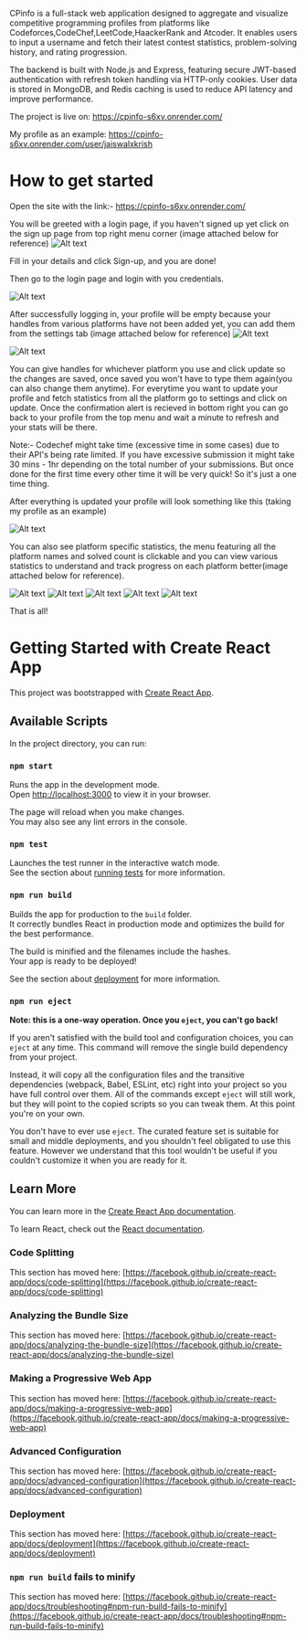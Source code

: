 CPinfo is a full-stack web application designed to aggregate and visualize competitive programming profiles from platforms like Codeforces,CodeChef,LeetCode,HaackerRank and Atcoder. It enables users to input a username and fetch their latest contest statistics, problem-solving history, and rating progression.

The backend is built with Node.js and Express, featuring secure JWT-based authentication with refresh token handling via HTTP-only cookies. User data is stored in MongoDB, and Redis caching is used to reduce API latency and improve performance.

The project is live on: https://cpinfo-s6xv.onrender.com/

My profile as an example: https://cpinfo-s6xv.onrender.com/user/jaiswalxkrish

# How to get started

Open the site with the link:- https://cpinfo-s6xv.onrender.com/

You will be greeted with a login page, if you haven't signed up yet click on the sign up page from top right menu corner (image attached below for reference)
![Alt text](assets/signup-page.png)

Fill in your details and click Sign-up, and you are done!

Then go to the login page and login with you credentials.

![Alt text](assets/login-page.png)

After successfully logging in, your profile will be empty because your handles from various platforms have not been added yet, you can add them from the settings tab (image attached below for reference)
![Alt text](assets/Dashboard.png)

![Alt text](assets/settings-page.png)

You can give handles for whichever platform you use and click update so the changes are saved, once saved you won't have to type them again(you can also change them anytime). For everytime you want to update your profile and fetch statistics from all the platform go to settings and click on update. Once the confirmation alert is recieved in bottom right you can go back to your profile from the top menu and wait a minute to refresh and your stats will be there.

Note:- Codechef might take time (excessive time in some cases) due to their API's being rate limited. If you have excessive submission it might take 30 mins - 1hr depending on the total number of your submissions. But once done for the first time every other time it will be very quick! So it's just a one time thing.

After everything is updated your profile will look something like this (taking my profile as an example)

![Alt text](assets/updatedDashboard.png)

You can also see platform specific statistics, the menu featuring all the platform names and solved count is clickable and you can view various statistics to understand and track progress on each platform better(image attached below for reference).

![Alt text](assets/cfdashboard.png)
![Alt text](assets/ccDashboard.png)
![Alt text](assets/acDashboard.png)
![Alt text](assets/lcDashboard.png)
![Alt text](assets/hrDashboard.png)

That is all!

# Getting Started with Create React App

This project was bootstrapped with [Create React App](https://github.com/facebook/create-react-app).

## Available Scripts

In the project directory, you can run:

### `npm start`

Runs the app in the development mode.\
Open [http://localhost:3000](http://localhost:3000) to view it in your browser.

The page will reload when you make changes.\
You may also see any lint errors in the console.

### `npm test`

Launches the test runner in the interactive watch mode.\
See the section about [running tests](https://facebook.github.io/create-react-app/docs/running-tests) for more information.

### `npm run build`

Builds the app for production to the `build` folder.\
It correctly bundles React in production mode and optimizes the build for the best performance.

The build is minified and the filenames include the hashes.\
Your app is ready to be deployed!

See the section about [deployment](https://facebook.github.io/create-react-app/docs/deployment) for more information.

### `npm run eject`

**Note: this is a one-way operation. Once you `eject`, you can't go back!**

If you aren't satisfied with the build tool and configuration choices, you can `eject` at any time. This command will remove the single build dependency from your project.

Instead, it will copy all the configuration files and the transitive dependencies (webpack, Babel, ESLint, etc) right into your project so you have full control over them. All of the commands except `eject` will still work, but they will point to the copied scripts so you can tweak them. At this point you're on your own.

You don't have to ever use `eject`. The curated feature set is suitable for small and middle deployments, and you shouldn't feel obligated to use this feature. However we understand that this tool wouldn't be useful if you couldn't customize it when you are ready for it.

## Learn More

You can learn more in the [Create React App documentation](https://facebook.github.io/create-react-app/docs/getting-started).

To learn React, check out the [React documentation](https://reactjs.org/).

### Code Splitting

This section has moved here: [https://facebook.github.io/create-react-app/docs/code-splitting](https://facebook.github.io/create-react-app/docs/code-splitting)

### Analyzing the Bundle Size

This section has moved here: [https://facebook.github.io/create-react-app/docs/analyzing-the-bundle-size](https://facebook.github.io/create-react-app/docs/analyzing-the-bundle-size)

### Making a Progressive Web App

This section has moved here: [https://facebook.github.io/create-react-app/docs/making-a-progressive-web-app](https://facebook.github.io/create-react-app/docs/making-a-progressive-web-app)

### Advanced Configuration

This section has moved here: [https://facebook.github.io/create-react-app/docs/advanced-configuration](https://facebook.github.io/create-react-app/docs/advanced-configuration)

### Deployment

This section has moved here: [https://facebook.github.io/create-react-app/docs/deployment](https://facebook.github.io/create-react-app/docs/deployment)

### `npm run build` fails to minify

This section has moved here: [https://facebook.github.io/create-react-app/docs/troubleshooting#npm-run-build-fails-to-minify](https://facebook.github.io/create-react-app/docs/troubleshooting#npm-run-build-fails-to-minify)
